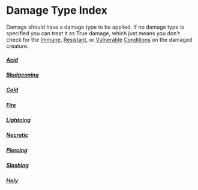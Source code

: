---
---

# Damage Type Index

Damage should have a damage type to be applied. If no damage type is specified you can treat it as True damage, which just means you don't check for the [Immune](../Conditions/Immune.md), [Resistant](../Conditions/Resistant.md), or [Vulnerable](../Conditions/Vulnerable.md) [Conditions](../Conditions/!Conditions.md) on the damaged creature.

##### [Acid](Acid.md)

##### [Bludgeoning](Bludgeoning.md)

##### [Cold](Cold.md)

##### [Fire](Fire.md)

##### [Lightning](Lightning.md)

##### [Necrotic](Necrotic.md)

##### [Piercing](Piercing.md)

##### [Slashing](Slashing.md)

##### [Holy](Holy.md)
